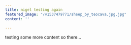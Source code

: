 ```yaml
---
title: nigel testing again
featured_image: "/v1537479771/sheep_by_teocava.jpg.jpg"
content: ''

---
```

testing some more content so there...